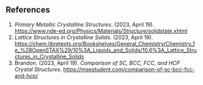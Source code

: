 ## References
1. _Primary Metallic Crystalline Structures_. (2023, April 19). https://www.nde-ed.org/Physics/Materials/Structure/solidstate.xhtml
2. _Lattice Structures in Crystalline Solids_. (2023, April 19). https://chem.libretexts.org/Bookshelves/General_Chemistry/Chemistry_1e_%28OpenSTAX%29/10%3A_Liquids_and_Solids/10.6%3A_Lattice_Structures_in_Crystalline_Solids
3. Brandon. (2023, April 19). _Comparison of SC, BCC, FCC, and HCP Crystal Structures_. https://msestudent.com/comparison-of-sc-bcc-fcc-and-hcp/
